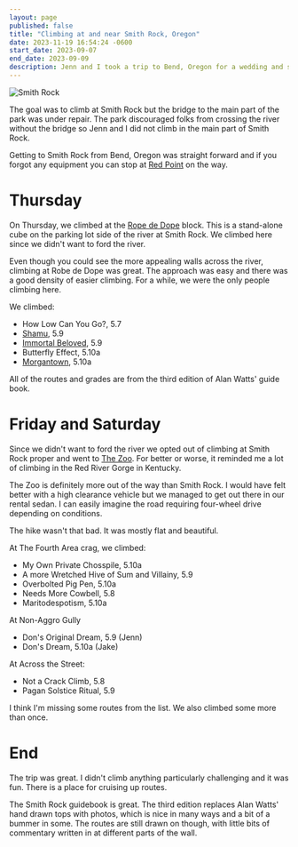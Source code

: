 ```yaml
---
layout: page
published: false
title: "Climbing at and near Smith Rock, Oregon"
date: 2023-11-19 16:54:24 -0600
start_date: 2023-09-07
end_date: 2023-09-09
description: Jenn and I took a trip to Bend, Oregon for a wedding and snuck in three days of climbing!
---
```


![Smith Rock](/images/smith-rock-2023.jpg)

The goal was to climb at Smith Rock but the bridge to the main part of the park was under repair.
The park discouraged folks from crossing the river without the bridge so Jenn and I did not climb in the main part of Smith Rock.

Getting to Smith Rock from Bend, Oregon was straight forward and if you forgot any equipment you can stop at [Red Point](https://www.redpointclimbing.com/) on the way.

# Thursday

On Thursday, we climbed at the [Rope de Dope](https://www.mountainproject.com/area/105789025/rope-de-dope-block) block.
This is a stand-alone cube on the parking lot side of the river at Smith Rock.
We climbed here since we didn't want to ford the river.

Even though you could see the more appealing walls across the river, climbing at Robe de Dope was great.
The approach was easy and there was a good density of easier climbing.
For a while, we were the only people climbing here.

We climbed:

- How Low Can You Go?, 5.7
- [Shamu](https://www.mountainproject.com/route/105818787/shamu), 5.9
- [Immortal Beloved](https://www.mountainproject.com/route/106157147/immortal-beloved), 5.9
- Butterfly Effect, 5.10a
- [Morgantown](https://www.mountainproject.com/route/105793686/morgantown), 5.10a

All of the routes and grades are from the third edition of Alan Watts' guide book.

# Friday and Saturday

Since we didn't want to ford the river we opted out of climbing at Smith Rock proper and went to [The Zoo](https://www.mountainproject.com/area/109707430/the-zoo).
For better or worse, it reminded me a lot of climbing in the Red River Gorge in Kentucky.

The Zoo is definitely more out of the way than Smith Rock.
I would have felt better with a high clearance vehicle but we managed to get out there in our rental sedan.
I can easily imagine the road requiring four-wheel drive depending on conditions.

The hike wasn't that bad. 
It was mostly flat and beautiful.

At The Fourth Area crag, we climbed:

- My Own Private Chosspile, 5.10a
- A more Wretched Hive of Sum and Villainy, 5.9
- Overbolted Pig Pen, 5.10a
- Needs More Cowbell, 5.8
- Maritodespotism, 5.10a

At Non-Aggro Gully

- Don's Original Dream, 5.9 (Jenn)
- Don's Dream, 5.10a (Jake)

At Across the Street:

- Not a Crack Climb, 5.8
- Pagan Solstice Ritual, 5.9

I think I'm missing some routes from the list.
We also climbed some more than once.

# End

The trip was great.
I didn't climb anything particularly challenging and it was fun.
There is a place for cruising up routes.

The Smith Rock guidebook is great.
The third edition replaces Alan Watts' hand drawn tops with photos, which is nice in many ways and a bit of a bummer in some.
The routes are still drawn on though, with little bits of commentary written in at different parts of the wall.

